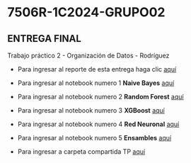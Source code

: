 # 7506R-1C2024-GRUPO02

## ENTREGA FINAL

Trabajo práctico 2 - Organización de Datos - Rodríguez

* Para ingresar al reporte de esta entrega haga clic [aquí](https://github.com/kikiymini/7506R-1C2024-GRUPO02/blob/main/TP2/7506R_TP2_GRUPO02_REPORTE.pdf)

* Para ingresar al notebook numero 1 **Naive Bayes** [aquí](https://github.com/kikiymini/7506R-1C2024-GRUPO02/blob/main/TP2/7506R_TP2_GRUPO02_ENTREGA_N1.ipynb)

* Para ingresar al notebook numero 2 **Random Forest** [aquí](https://github.com/kikiymini/7506R-1C2024-GRUPO02/blob/main/TP2/7506R_TP2_GRUPO02_ENTREGA_N2.ipynb)

* Para ingresar al notebook numero 3 **XGBoost** [aquí](https://github.com/kikiymini/7506R-1C2024-GRUPO02/blob/main/TP2/7506R_TP2_GRUPO02_ENTREGA_N3.ipynb)

* Para ingresar al notebook numero 4 **Red Neuronal** [aquí](https://github.com/kikiymini/7506R-1C2024-GRUPO02/blob/main/TP2/7506R_TP2_GRUPO02_ENTREGA_N4.ipynb)

* Para ingresar al notebook numero 5 **Ensambles** [aquí](https://github.com/kikiymini/7506R-1C2024-GRUPO02/blob/main/TP2/7506R_TP2_GRUPO02_ENTREGA_N5.ipynb)

* Para ingresar a carpeta compartida TP [aquí](https://drive.google.com/drive/u/0/folders/1m4c5cizIzkfp0Puo_tMrgzsoEWGIYzJ7)
